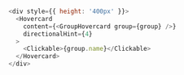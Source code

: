 ```js { "props": { "data-action-states": "[{\"action\":\"hover\",\"selector\":\".y-clickable\",\"wait\":\"1000\"}]" } }

<div style={{ height: '400px' }}>
  <Hovercard
    content={<GroupHovercard group={group} />}
    directionalHint={4}
  >
    <Clickable>{group.name}</Clickable>
  </Hovercard>
</div>
```
